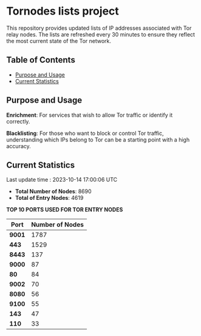 # Tornodes lists project

This repository provides updated lists of IP addresses associated with Tor relay nodes. The lists are refreshed every 30 minutes to ensure they reflect the most current state of the Tor network.

## Table of Contents

- [Purpose and Usage](#purpose-and-usage)
- [Current Statistics](#current-statistics)


## Purpose and Usage

**Enrichment**: For services that wish to allow Tor traffic or identify it correctly.

**Blacklisting**: For those who want to block or control Tor traffic, understanding which IPs belong to Tor can be a starting point with a high accuracy.

## Current Statistics

Last update time : 2023-10-14 17:00:06 UTC

- **Total Number of Nodes**: 8690
- **Total of Entry Nodes**: 4619

**TOP 10 PORTS USED FOR TOR ENTRY NODES**

| **Port** | **Number of Nodes** |
|------|-----------------|
| **9001**   | 1787  |
| **443**   | 1529  |
| **8443**   | 137  |
| **9000**   | 87  |
| **80**   | 84  |
| **9002**   | 70  |
| **8080**   | 56  |
| **9100**   | 55  |
| **143**   | 47  |
| **110**   | 33  |

